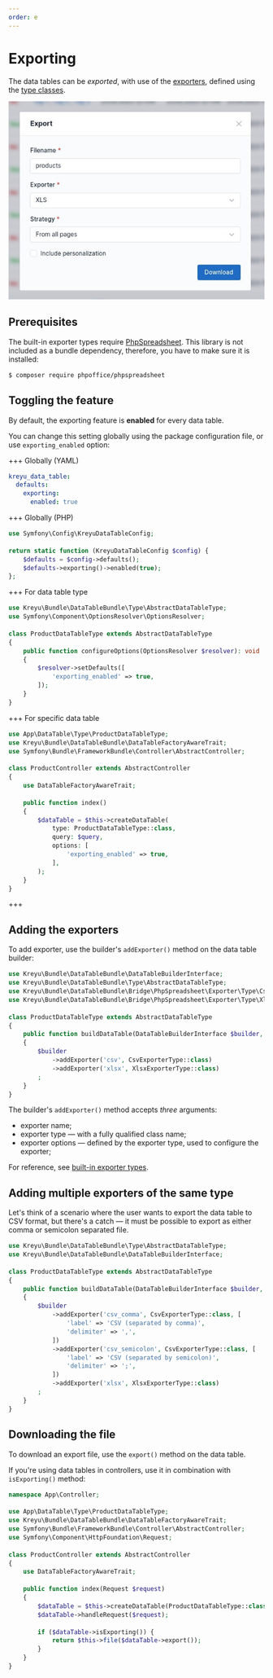 ```yaml
---
order: e
---
```


# Exporting

The data tables can be _exported_, with use of the [exporters](../reference/exporters/types.md),
defined using the [type classes](../features/type-classes.md).

![Export modal with the Tabler theme](./../static/export_modal.png)

## Prerequisites

The built-in exporter types require [PhpSpreadsheet](https://phpspreadsheet.readthedocs.io/en/latest/).
This library is not included as a bundle dependency, therefore, you have to make sure it is installed:

```bash
$ composer require phpoffice/phpspreadsheet
```

## Toggling the feature

By default, the exporting feature is **enabled** for every data table.

You can change this setting globally using the package configuration file, or use `exporting_enabled` option:

+++ Globally (YAML)
```yaml # config/packages/kreyu_data_table.yaml
kreyu_data_table:
  defaults:
    exporting:
      enabled: true
```
+++ Globally (PHP)
```php # config/packages/kreyu_data_table.php
use Symfony\Config\KreyuDataTableConfig;

return static function (KreyuDataTableConfig $config) {
    $defaults = $config->defaults();
    $defaults->exporting()->enabled(true);
};
```
+++ For data table type
```php # src/DataTable/Type/ProductDataTable.php
use Kreyu\Bundle\DataTableBundle\Type\AbstractDataTableType;
use Symfony\Component\OptionsResolver\OptionsResolver;

class ProductDataTableType extends AbstractDataTableType
{
    public function configureOptions(OptionsResolver $resolver): void
    {
        $resolver->setDefaults([
            'exporting_enabled' => true,
        ]);
    }
}
```
+++ For specific data table
```php # src/Controller/ProductController.php
use App\DataTable\Type\ProductDataTableType;
use Kreyu\Bundle\DataTableBundle\DataTableFactoryAwareTrait;
use Symfony\Bundle\FrameworkBundle\Controller\AbstractController;

class ProductController extends AbstractController
{
    use DataTableFactoryAwareTrait;
    
    public function index()
    {
        $dataTable = $this->createDataTable(
            type: ProductDataTableType::class, 
            query: $query,
            options: [
                'exporting_enabled' => true,
            ],
        );
    }
}
```
+++

## Adding the exporters

To add exporter, use the builder's `addExporter()` method on the data table builder:

```php # src/DataTable/Type/ProductDataTableType.php
use Kreyu\Bundle\DataTableBundle\DataTableBuilderInterface;
use Kreyu\Bundle\DataTableBundle\Type\AbstractDataTableType;
use Kreyu\Bundle\DataTableBundle\Bridge\PhpSpreadsheet\Exporter\Type\CsvExporterType;
use Kreyu\Bundle\DataTableBundle\Bridge\PhpSpreadsheet\Exporter\Type\XlsxExporterType;

class ProductDataTableType extends AbstractDataTableType
{
    public function buildDataTable(DataTableBuilderInterface $builder, array $options): void
    {
        $builder
            ->addExporter('csv', CsvExporterType::class)
            ->addExporter('xlsx', XlsxExporterType::class)
        ;
    }
}
```

The builder's `addExporter()` method accepts _three_ arguments:

- exporter name;
- exporter type — with a fully qualified class name;
- exporter options — defined by the exporter type, used to configure the exporter;

For reference, see [built-in exporter types](../reference/exporters/types.md).

## Adding multiple exporters of the same type

Let's think of a scenario where the user wants to export the data table to CSV format,
but there's a catch — it must be possible to export as either comma or semicolon separated file.

```php # src/DataTable/Type/ProductDataTableType.php
use Kreyu\Bundle\DataTableBundle\Type\AbstractDataTableType;
use Kreyu\Bundle\DataTableBundle\DataTableBuilderInterface;

class ProductDataTableType extends AbstractDataTableType
{
    public function buildDataTable(DataTableBuilderInterface $builder, array $options): void
    {
        $builder
            ->addExporter('csv_comma', CsvExporterType::class, [
                'label' => 'CSV (separated by comma)',
                'delimiter' => ',',
            ])
            ->addExporter('csv_semicolon', CsvExporterType::class, [
                'label' => 'CSV (separated by semicolon)',
                'delimiter' => ';',
            ])
            ->addExporter('xlsx', XlsxExporterType::class)
        ;
    }
}
```

## Downloading the file

To download an export file, use the `export()` method on the data table.

If you're using data tables in controllers, use it in combination with `isExporting()` method:

```php #17-19 src/Controller/ProductController.php
namespace App\Controller;

use App\DataTable\Type\ProductDataTableType;
use Kreyu\Bundle\DataTableBundle\DataTableFactoryAwareTrait;
use Symfony\Bundle\FrameworkBundle\Controller\AbstractController;
use Symfony\Component\HttpFoundation\Request;

class ProductController extends AbstractController
{
    use DataTableFactoryAwareTrait;

    public function index(Request $request)
    {
        $dataTable = $this->createDataTable(ProductDataTableType::class);
        $dataTable->handleRequest($request);

        if ($dataTable->isExporting()) {
            return $this->file($dataTable->export());
        }
    }
}
```

